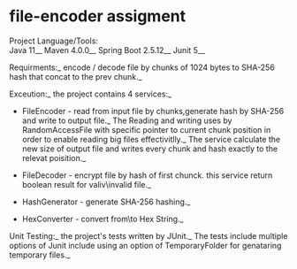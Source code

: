 # file-encoder assigment

Project Language/Tools:<br />
Java 11__
Maven 4.0.0__
Spring Boot 2.5.12__
Junit 5__

Requirments:_ 
encode / decode file by chunks of 1024 bytes to SHA-256 hash that concat to the prev chunk._

Exceution:_
the project contains 4 services:_

   * FileEncoder - read from input file by chunks,generate hash by SHA-256 and write to output file._
                   The Reading and writing uses by RandomAccessFile with specific pointer to current chunk position in order to enable reading big files effectivitlly._
                   The service calculate the new size of output file and writes every chunk and hash exactly to the relevat poisition._

   * FileDecoder - encrypt file by hash of first chunck. this service return boolean result for valiv\invalid file._

   * HashGenerator - generate SHA-256 hashing._

   * HexConverter - convert from\to Hex String._

Unit Testing:_
the project's tests written by JUnit._
The tests include multiple options of Junit include using an option of TemporaryFolder for genataring temporary files._
